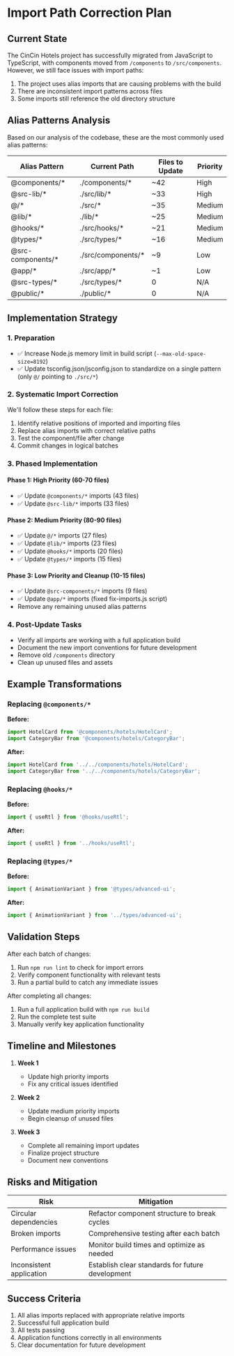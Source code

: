# Import Path Correction Plan

## Current State

The CinCin Hotels project has successfully migrated from JavaScript to TypeScript, with components moved from `/components` to `/src/components`. However, we still face issues with import paths:

1. The project uses alias imports that are causing problems with the build
2. There are inconsistent import patterns across files
3. Some imports still reference the old directory structure

## Alias Patterns Analysis

Based on our analysis of the codebase, these are the most commonly used alias patterns:

| Alias Pattern | Current Path | Files to Update | Priority |
|---------------|--------------|-----------------|----------|
| @components/* | ./components/* | ~42 | High |
| @src-lib/* | ./src/lib/* | ~33 | High |
| @/* | ./src/* | ~35 | Medium |
| @lib/* | ./lib/* | ~25 | Medium |
| @hooks/* | ./src/hooks/* | ~21 | Medium |
| @types/* | ./src/types/* | ~16 | Medium |
| @src-components/* | ./src/components/* | ~9 | Low |
| @app/* | ./src/app/* | ~1 | Low |
| @src-types/* | ./src/types/* | 0 | N/A |
| @public/* | ./public/* | 0 | N/A |

## Implementation Strategy

### 1. Preparation

- ✅ Increase Node.js memory limit in build script (`--max-old-space-size=8192`)
- ✅ Update tsconfig.json/jsconfig.json to standardize on a single pattern (only `@/` pointing to `./src/*`)

### 2. Systematic Import Correction

We'll follow these steps for each file:

1. Identify relative positions of imported and importing files
2. Replace alias imports with correct relative paths
3. Test the component/file after change
4. Commit changes in logical batches

### 3. Phased Implementation

#### Phase 1: High Priority (60-70 files)
- ✅ Update `@components/*` imports (43 files)
- ✅ Update `@src-lib/*` imports (33 files)

#### Phase 2: Medium Priority (80-90 files)
- ✅ Update `@/*` imports (27 files)
- ✅ Update `@lib/*` imports (23 files)
- ✅ Update `@hooks/*` imports (20 files)
- ✅ Update `@types/*` imports (15 files)

#### Phase 3: Low Priority and Cleanup (10-15 files)
- ✅ Update `@src-components/*` imports (9 files)
- ✅ Update `@app/*` imports (fixed fix-imports.js script)
- Remove any remaining unused alias patterns

### 4. Post-Update Tasks

- Verify all imports are working with a full application build
- Document the new import conventions for future development
- Remove old `/components` directory
- Clean up unused files and assets

## Example Transformations

### Replacing `@components/*`

**Before:**
```typescript
import HotelCard from '@components/hotels/HotelCard';
import CategoryBar from '@components/hotels/CategoryBar';
```

**After:**
```typescript
import HotelCard from '../../components/hotels/HotelCard';
import CategoryBar from '../../components/hotels/CategoryBar';
```

### Replacing `@hooks/*`

**Before:**
```typescript
import { useRtl } from '@hooks/useRtl';
```

**After:**
```typescript
import { useRtl } from '../hooks/useRtl';
```

### Replacing `@types/*`

**Before:**
```typescript
import { AnimationVariant } from '@types/advanced-ui';
```

**After:**
```typescript
import { AnimationVariant } from '../types/advanced-ui';
```

## Validation Steps

After each batch of changes:

1. Run `npm run lint` to check for import errors
2. Verify component functionality with relevant tests
3. Run a partial build to catch any immediate issues

After completing all changes:

1. Run a full application build with `npm run build`
2. Run the complete test suite
3. Manually verify key application functionality

## Timeline and Milestones

1. **Week 1**
   - Update high priority imports
   - Fix any critical issues identified

2. **Week 2**
   - Update medium priority imports
   - Begin cleanup of unused files

3. **Week 3**
   - Complete all remaining import updates
   - Finalize project structure
   - Document new conventions

## Risks and Mitigation

| Risk | Mitigation |
|------|------------|
| Circular dependencies | Refactor component structure to break cycles |
| Broken imports | Comprehensive testing after each batch |
| Performance issues | Monitor build times and optimize as needed |
| Inconsistent application | Establish clear standards for future development |

## Success Criteria

1. All alias imports replaced with appropriate relative imports
2. Successful full application build
3. All tests passing
4. Application functions correctly in all environments
5. Clear documentation for future development